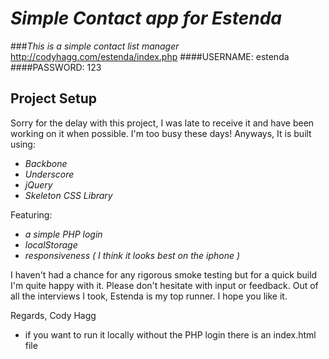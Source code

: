 # _Simple Contact app for Estenda_

###_This is a simple contact list manager_
http://codyhagg.com/estenda/index.php
####USERNAME: estenda
####PASSWORD: 123
## Project Setup
  Sorry for the delay with this project, I was late to receive it and have been
  working on it when possible. I'm too busy these days! Anyways, It is built using:
- _Backbone_
- _Underscore_
- _jQuery_
- _Skeleton CSS Library_

Featuring:

- _a simple PHP login_
- _localStorage_
- _responsiveness ( I think it looks best on the iphone )_

I haven't had a chance for any rigorous smoke testing but for a quick build I'm quite 
happy with it. Please don't hesitate with input or feedback. Out of all the interviews
I took, Estenda is my top runner. I hope you like it.


Regards,
Cody Hagg

- if you want to run it locally without the PHP login there is an index.html file
